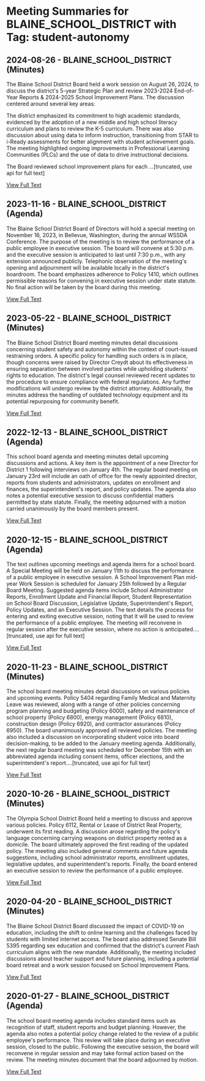 # Meeting Summaries for BLAINE_SCHOOL_DISTRICT with Tag: student-autonomy

## 2024-08-26 - BLAINE_SCHOOL_DISTRICT (Minutes)

The Blaine School District Board held a work session on August 26, 2024, to discuss the district's 5-year Strategic Plan and review 2023-2024 End-of-Year Reports & 2024-2025 School Improvement Plans. The discussion centered around several key areas:

The district emphasized its commitment to high academic standards, evidenced by the adoption of a new middle and high school literacy curriculum and plans to review the K-5 curriculum.  There was also discussion about using data to inform instruction, transitioning from STAR to i-Ready assessments for better alignment with student achievement goals. The meeting highlighted ongoing improvements in Professional Learning Communities (PLCs) and the use of data to drive instructional decisions.

The Board reviewed school improvement plans for each ...[truncated, use api for full text]

[View Full Text](https://raw.githubusercontent.com/civiclensllc/WashingtonStateSchoolBoardExplorer/refs/heads/main/data/countries/usa/states/wa/counties/whatcom/school_boards/blaine_school_district/2024/2024-08-26-minutes.txt)

## 2023-11-16 - BLAINE_SCHOOL_DISTRICT (Agenda)

The Blaine School District Board of Directors will hold a special meeting on November 16, 2023, in Bellevue, Washington, during the annual WSSDA Conference. The purpose of the meeting is to review the performance of a public employee in executive session.  The board will convene at 5:30 p.m. and the executive session is anticipated to last until 7:30 p.m., with any extension announced publicly. Telephonic observation of the meeting's opening and adjournment will be available locally in the district's boardroom. The board emphasizes adherence to Policy 1410, which outlines permissible reasons for convening in executive session under state statute. No final action will be taken by the board during this meeting.

[View Full Text](https://raw.githubusercontent.com/civiclensllc/WashingtonStateSchoolBoardExplorer/refs/heads/main/data/countries/usa/states/wa/counties/whatcom/school_boards/blaine_school_district/2023/2023-11-16-agenda.txt)

## 2023-05-22 - BLAINE_SCHOOL_DISTRICT (Minutes)

The Blaine School District Board meeting minutes detail discussions concerning student safety and autonomy within the context of court-issued restraining orders.  A specific policy for handling such orders is in place, though concerns were raised by Director Creydt about its effectiveness in ensuring separation between involved parties while upholding students' rights to education. The district's legal counsel reviewed recent updates to the procedure to ensure compliance with federal regulations. Any further modifications will undergo review by the district attorney.  Additionally, the minutes address the handling of outdated technology equipment and its potential repurposing for community benefit.

[View Full Text](https://raw.githubusercontent.com/civiclensllc/WashingtonStateSchoolBoardExplorer/refs/heads/main/data/countries/usa/states/wa/counties/whatcom/school_boards/blaine_school_district/2023/2023-05-22-minutes.txt)

## 2022-12-13 - BLAINE_SCHOOL_DISTRICT (Agenda)

This school board agenda and meeting minutes detail upcoming discussions and actions. A key item is the appointment of a new Director for District 1 following interviews on January 4th. The regular board meeting on January 23rd will include an oath of office for the newly appointed director, reports from students and administrators, updates on enrollment and finances, the superintendent's report, and policy updates.  The agenda also notes a potential executive session to discuss confidential matters permitted by state statute. Finally, the meeting adjourned with a motion carried unanimously by the board members present.

[View Full Text](https://raw.githubusercontent.com/civiclensllc/WashingtonStateSchoolBoardExplorer/refs/heads/main/data/countries/usa/states/wa/counties/whatcom/school_boards/blaine_school_district/2022/2022-12-13-agenda.txt)

## 2020-12-15 - BLAINE_SCHOOL_DISTRICT (Agenda)

The text outlines upcoming meetings and agenda items for a school board.  A Special Meeting will be held on January 11th to discuss the performance of a public employee in executive session. A School Improvement Plan mid-year Work Session is scheduled for January 25th followed by a Regular Board Meeting. Suggested agenda items include School Administrator Reports, Enrollment Update and Financial Report, Student Representation on School Board Discussion, Legislative Update, Superintendent's Report, Policy Updates, and an Executive Session. The text details the process for entering and exiting executive session, noting that it will be used to review the performance of a public employee. The meeting will reconvene in regular session after the executive session, where no action is anticipated....[truncated, use api for full text]

[View Full Text](https://raw.githubusercontent.com/civiclensllc/WashingtonStateSchoolBoardExplorer/refs/heads/main/data/countries/usa/states/wa/counties/whatcom/school_boards/blaine_school_district/2020/2020-12-15-agenda.txt)

## 2020-11-23 - BLAINE_SCHOOL_DISTRICT (Minutes)

The school board meeting minutes detail discussions on various policies and upcoming events. Policy 5404 regarding Family Medical and Maternity Leave was reviewed, along with a range of other policies concerning program planning and budgeting (Policy 6000), safety and maintenance of school property (Policy 6800), energy management (Policy 6810), construction design (Policy 6920), and contractor assurances (Policy 6950).  The board unanimously approved all reviewed policies. The meeting also included a discussion on incorporating student voice into board decision-making, to be added to the January meeting agenda. Additionally, the next regular board meeting was scheduled for December 15th with an abbreviated agenda including consent items, officer elections, and the superintendent's report....[truncated, use api for full text]

[View Full Text](https://raw.githubusercontent.com/civiclensllc/WashingtonStateSchoolBoardExplorer/refs/heads/main/data/countries/usa/states/wa/counties/whatcom/school_boards/blaine_school_district/2020/2020-11-23-minutes.txt)

## 2020-10-26 - BLAINE_SCHOOL_DISTRICT (Minutes)

The Olympia School District Board held a meeting to discuss and approve various policies. Policy 6112, Rental or Lease of District Real Property, underwent its first reading. A discussion arose regarding the policy's language concerning carrying weapons on district property rented as a domicile.  The board ultimately approved the first reading of the updated policy. The meeting also included general comments and future agenda suggestions, including school administrator reports, enrollment updates, legislative updates, and superintendent's reports. Finally, the board entered an executive session to review the performance of a public employee.

[View Full Text](https://raw.githubusercontent.com/civiclensllc/WashingtonStateSchoolBoardExplorer/refs/heads/main/data/countries/usa/states/wa/counties/whatcom/school_boards/blaine_school_district/2020/2020-10-26-minutes.txt)

## 2020-04-20 - BLAINE_SCHOOL_DISTRICT (Minutes)

The Blaine School District Board discussed the impact of COVID-19 on education, including the shift to online learning and the challenges faced by students with limited internet access.  The board also addressed Senate Bill 5395 regarding sex education and confirmed that the district's current Flash curriculum aligns with the new mandate. Additionally, the meeting included discussions about teacher support and future planning, including a potential board retreat and a work session focused on School Improvement Plans.

[View Full Text](https://raw.githubusercontent.com/civiclensllc/WashingtonStateSchoolBoardExplorer/refs/heads/main/data/countries/usa/states/wa/counties/whatcom/school_boards/blaine_school_district/2020/2020-04-20-minutes.txt)

## 2020-01-27 - BLAINE_SCHOOL_DISTRICT (Agenda)

The school board meeting agenda includes standard items such as recognition of staff, student reports and budget planning. However, the agenda also notes a potential policy change related to the review of a public employee's performance. This review will take place during an executive session, closed to the public. Following the executive session, the board will reconvene in regular session and may take formal action based on the review. The meeting minutes document that the board adjourned by motion.

[View Full Text](https://raw.githubusercontent.com/civiclensllc/WashingtonStateSchoolBoardExplorer/refs/heads/main/data/countries/usa/states/wa/counties/whatcom/school_boards/blaine_school_district/2020/2020-01-27-agenda.txt)

